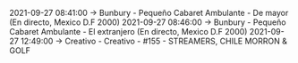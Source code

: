 2021-09-27 08:41:00 -> Bunbury - Pequeño Cabaret Ambulante - De mayor (En directo, Mexico D.F 2000)
2021-09-27 08:46:00 -> Bunbury - Pequeño Cabaret Ambulante - El extranjero (En directo, Mexico D.F 2000)
2021-09-27 12:49:00 -> Creativo - Creativo - #155 - STREAMERS, CHILE MORRON & GOLF
